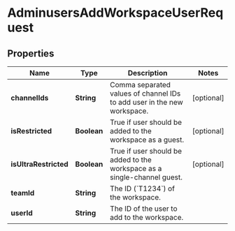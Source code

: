 

# AdminusersAddWorkspaceUserRequest


## Properties

| Name | Type | Description | Notes |
|------------ | ------------- | ------------- | -------------|
|**channelIds** | **String** | Comma separated values of channel IDs to add user in the new workspace. |  [optional] |
|**isRestricted** | **Boolean** | True if user should be added to the workspace as a guest. |  [optional] |
|**isUltraRestricted** | **Boolean** | True if user should be added to the workspace as a single-channel guest. |  [optional] |
|**teamId** | **String** | The ID (&#x60;T1234&#x60;) of the workspace. |  |
|**userId** | **String** | The ID of the user to add to the workspace. |  |



